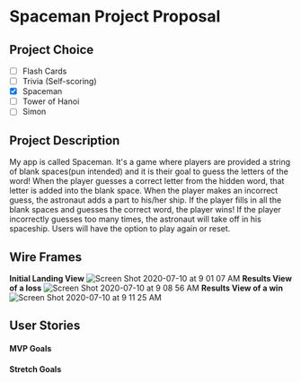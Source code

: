 # Spaceman Project Proposal

## Project Choice

- [ ] Flash Cards
- [ ] Trivia (Self-scoring)
- [x] Spaceman
- [ ] Tower of Hanoi
- [ ] Simon

## Project Description

My app is called Spaceman. It's a game where players are provided a string of blank spaces(pun intended) and it is their goal to guess the letters of the word! When the player guesses a correct letter from the hidden word, that letter is added into the blank space. When the player makes an incorrect guess, the astronaut adds a part to his/her ship. If the player fills in all the blank spaces and guesses the correct word, the player wins! If the player incorrectly guesses too many times, the astronaut will take off in his spaceship. Users will have the option to play again or reset.

## Wire Frames

**Initial Landing View**
![Screen Shot 2020-07-10 at 9 01 07 AM](https://media.git.generalassemb.ly/user/28784/files/f41ceb00-c28b-11ea-818c-70debaafdd57)
**Results View of a loss**
![Screen Shot 2020-07-10 at 9 08 56 AM](https://media.git.generalassemb.ly/user/28784/files/03e8ff00-c28d-11ea-8349-5e45ff544bbc)
**Results View of a win**
![Screen Shot 2020-07-10 at 9 11 25 AM](https://media.git.generalassemb.ly/user/28784/files/5f1af180-c28d-11ea-8dcb-5bfbfa0edcad)

## User Stories

#### MVP Goals

#### Stretch Goals
